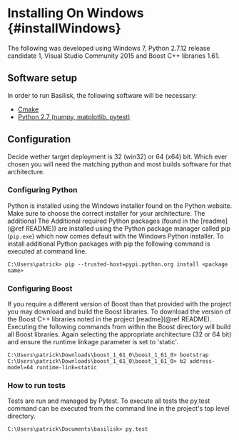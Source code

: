 # Installing On Windows {#installWindows}

The following was developed using Windows 7, Python 2.7.12 release candidate 1, Visual Studio Community 2015 and Boost C++ libraries 1.61. 

## Software setup

In order to run Basilisk, the following software will be necessary:

* [Cmake](https://cmake.org/)
* [Python 2.7 (numpy, matplotlib, pytest)](https://www.python.org/downloads/mac-osx/)


## Configuration ##
Decide wether target deployment is 32 (win32) or 64 (x64) bit. Which ever chosen you will need the matching python and most builds software for that architecture.

### Configuring Python

Python is installed using the Windows installer found on the Python website. Make sure to choose the correct installer for your architecture. The additional The Additional required Python packages (found in the [readme](@ref README)) are installed using the Python package manager called pip (`pip.exe`) which now comes default with the Windows Python installer. To install additional Python packages with pip the following command is executed at command line.

```
C:\Users\patrick> pip --trusted-host=pypi.python.org install <package name>
```


### Configuring Boost

If you require a different version of Boost than that provided with the project you may download and build the Boost libraries. To download the version of the Boost C++ libraries noted in the project [readme](@ref README). Executing the following commands from within the Boost directory will build all Boost libraries. Again selecting the appropriate architecture (32 or 64 bit) and ensure the runtime linkage parameter is set to 'static'.

```
C:\Users\patrick\Downloads\boost_1_61_0\boost_1_61_0> bootstrap
C:\Users\patrick\Downloads\boost_1_61_0\boost_1_61_0> b2 address-model=64 runtime-link=static
```


### How to run tests

Tests are run and managed by Pytest. To execute all tests the py.test command can be executed from the command line in the project's top level directory.

```
C:\Users\patrick\Documents\basilisk> py.test
```
